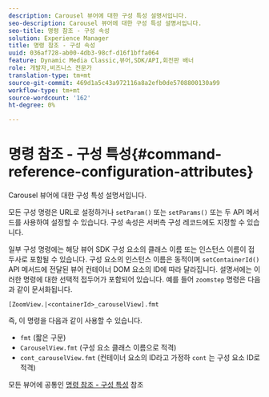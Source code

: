 ```yaml
---
description: Carousel 뷰어에 대한 구성 특성 설명서입니다.
seo-description: Carousel 뷰어에 대한 구성 특성 설명서입니다.
seo-title: 명령 참조 - 구성 속성
solution: Experience Manager
title: 명령 참조 - 구성 속성
uuid: 036af728-ab00-4db3-98cf-d16f1bffa064
feature: Dynamic Media Classic,뷰어,SDK/API,회전판 배너
role: 개발자,비즈니스 전문가
translation-type: tm+mt
source-git-commit: 469d1a5c43a972116a8a2efb0de5708800130a99
workflow-type: tm+mt
source-wordcount: '162'
ht-degree: 0%

---
```



# 명령 참조 - 구성 특성{#command-reference-configuration-attributes}

Carousel 뷰어에 대한 구성 특성 설명서입니다.

모든 구성 명령은 URL로 설정하거나 `setParam()` 또는 `setParams()` 또는 두 API 메서드를 사용하여 설정할 수 있습니다. 구성 속성은 서버측 구성 레코드에도 지정할 수 있습니다.

일부 구성 명령에는 해당 뷰어 SDK 구성 요소의 클래스 이름 또는 인스턴스 이름이 접두사로 포함될 수 있습니다. 구성 요소의 인스턴스 이름은 동적이며 `setContainerId()` API 메서드에 전달된 뷰어 컨테이너 DOM 요소의 ID에 따라 달라집니다. 설명서에는 이러한 명령에 대한 선택적 접두어가 포함되어 있습니다. 예를 들어 `zoomstep` 명령은 다음과 같이 문서화됩니다.

`[ZoomView.|<containerId>_carouselView].fmt`

즉, 이 명령을 다음과 같이 사용할 수 있습니다.

* `fmt` (짧은 구문)
* `CarouselView.fmt` (구성 요소 클래스 이름으로 적격)
* `cont_carouselView.fmt` (컨테이너 요소의 ID라고 가정하 `cont` 는 구성 요소 ID로 적격)

모든 뷰어에 공통인 [명령 참조 - 구성 특성](../../../r-html5-viewer-20-cmdref-configattrib/r-html5-viewer-20-cmdref-configattrib.md#concept-850e0f2c49b949deb7cfbfd330d329bd) 참조
